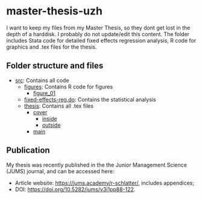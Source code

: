 # master-thesis-uzh
I want to keep my files from my Master Thesis, so they dont get lost in the depth of a harddisk. I probably do not update/edit this content. The folder includes Stata code for detailed fixed effects regression analysis, R code for graphics and .tex files for the thesis.

## Folder structure and files
* [src](src): Contains all code
    - [figures](src/figures): Contains R code for figures
        - [figure_01](src/figures/figure_01)
    - [fixed-effects-reg.do](src/fixed-effects-reg.do): Contains the statistical analysis
    - [thesis](src/thesis): Contains all .tex files
        - [cover](src/thesis/cover)
            - [inside](src/thesis/cover/inside)
            - [outside](src/thesis/cover/outside)
        - [main](src/thesis/main)

## Publication
My thesis was recently published in the the Junior Management Science (JUMS) journal, and can be accessed here:

- Article website: <https://jums.academy/r-schlatter/>, includes appendices;
- DOI: <https://doi.org/10.5282/jums/v3i1pp88-122>.